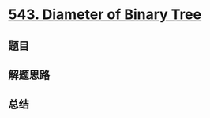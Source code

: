 # [543. Diameter of Binary Tree](https://leetcode.com/problems/diameter-of-binary-tree/)

## 题目


## 解题思路


## 总结


